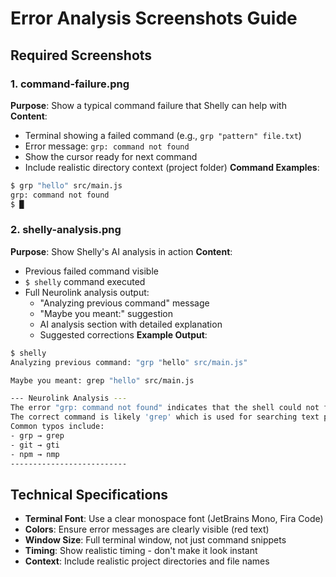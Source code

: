 # Error Analysis Screenshots Guide

## Required Screenshots

### 1. command-failure.png
**Purpose**: Show a typical command failure that Shelly can help with
**Content**:
- Terminal showing a failed command (e.g., `grp "pattern" file.txt`)
- Error message: `grp: command not found`
- Show the cursor ready for next command
- Include realistic directory context (project folder)
**Command Examples**:
```bash
$ grp "hello" src/main.js
grp: command not found
$ █
```

### 2. shelly-analysis.png
**Purpose**: Show Shelly's AI analysis in action
**Content**:
- Previous failed command visible
- `$ shelly` command executed
- Full Neurolink analysis output:
  - "Analyzing previous command" message
  - "Maybe you meant:" suggestion
  - AI analysis section with detailed explanation
  - Suggested corrections
**Example Output**:
```bash
$ shelly
Analyzing previous command: "grp "hello" src/main.js"

Maybe you meant: grep "hello" src/main.js

--- Neurolink Analysis ---
The error "grp: command not found" indicates that the shell could not find the 'grp' command.
The correct command is likely 'grep' which is used for searching text patterns in files.
Common typos include:
- grp → grep
- git → gti
- npm → nmp
--------------------------
```

## Technical Specifications
- **Terminal Font**: Use a clear monospace font (JetBrains Mono, Fira Code)
- **Colors**: Ensure error messages are clearly visible (red text)
- **Window Size**: Full terminal window, not just command snippets
- **Timing**: Show realistic timing - don't make it look instant
- **Context**: Include realistic project directories and file names
